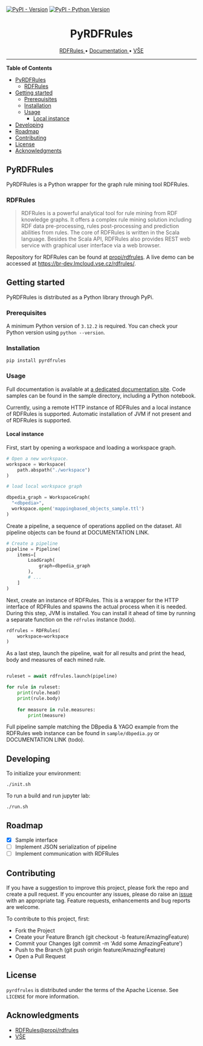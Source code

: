 
[![PyPI - Version](https://img.shields.io/pypi/v/pyrdfrules.svg)](https://pypi.org/project/pyrdfrules)
[![PyPI - Python Version](https://img.shields.io/pypi/pyversions/pyrdfrules.svg)](https://pypi.org/project/pyrdfrules)

<h1 align="center">
PyRDFRules
</h1>

<p align="center">
  <a href="https://github.com/propi/rdfrules">
    RDFRules
  </a>
  •
  <a href="">
    Documentation
  </a>
  •
  <a href="https://www.vse.cz/">
   VŠE
  </a>
</p>

-----

**Table of Contents**

- [PyRDFRules](#pyrdfrules)
  - [RDFRules](#rdfrules)
- [Getting started](#getting-started)
  - [Prerequisites](#prerequisites)
  - [Installation](#installation)
  - [Usage](#usage)
    - [Local instance](#local-instance)
- [Developing](#developing)
- [Roadmap](#roadmap)
- [Contributing](#contributing)
- [License](#license)
- [Acknowledgments](#acknowledgments)

## PyRDFRules

PyRDFRules is a Python wrapper for the graph rule mining tool RDFRules.

### RDFRules

> RDFRules is a powerful analytical tool for rule mining from RDF knowledge graphs. It offers a complex rule mining solution including RDF data pre-processing, rules post-processing and prediction abilities from rules. The core of RDFRules is written in the Scala language. Besides the Scala API, RDFRules also provides REST web service with graphical user interface via a web browser.

Repository for RDFRules can be found at [propi/rdfrules](https://github.com/propi/rdfrules). A live demo can be accessed at https://br-dev.lmcloud.vse.cz/rdfrules/.

## Getting started

PyRDFRules is distributed as a Python library through PyPi.

### Prerequisites

A minimum Python version of `3.12.2` is required. You can check your Python version using `python --version`.

### Installation

```console
pip install pyrdfrules
```

### Usage

Full documentation is available at [a dedicated documentation site](#documentation). Code samples can be found in the sample directory, including a Python notebook.

Currently, using a remote HTTP instance of RDFRules and a local instance of RDFRules is supported. Automatic installation of JVM if not present and of RDFRules is supported.

#### Local instance

First, start by opening a workspace and loading a workspace graph.

```python
# Open a new workspace.
workspace = Workspace(
    path.abspath("./workspace")
)

# load local workspace graph

dbpedia_graph = WorkspaceGraph(
  "<dbpedia>",
  workspace.open('mappingbased_objects_sample.ttl')
)
```

Create a pipeline, a sequence of operations applied on the dataset. All pipeline objects can be found at DOCUMENTATION LINK.

```python
# Create a pipeline
pipeline = Pipeline(
    items=[
        LoadGraph(
            graph=dbpedia_graph
        ),
        # ...
    ]
)
```

Next, create an instance of RDFRules. This is a wrapper for the HTTP interface of RDFRules and spawns the actual process when it is needed. During this step, JVM is installed. You can install it ahead of time by running a separate function on the `rdfrules` instance (todo).

```python
rdfrules = RDFRules(
    workspace=workspace
)
```

As a last step, launch the pipeline, wait for all results and print the head, body and measures of each mined rule.

```python

ruleset = await rdfrules.launch(pipeline)

for rule in ruleset:
    print(rule.head)
    print(rule.body)
    
    for measure in rule.measures:
        print(measure)
```

Full pipeline sample matching the DBpedia & YAGO example from the RDFRules web instance can be found in `sample/dbpedia.py` or DOCUMENTATION LINK (todo).

## Developing

To initialize your environment:

```console
./init.sh
```

To run a build and run jupyter lab:

```console
./run.sh
```

## Roadmap

- [x] Sample interface
- [ ] Implement JSON serialization of pipeline
- [ ] Implement communication with RDFRules

## Contributing

If you have a suggestion to improve this project, please fork the repo and create a pull request. If you encounter any issues, please do raise an [issue](https://github.com/KIZI/pyrdfrules/issues) with an appropriate tag. Feature requests, enhancements and bug reports are welcome.

To contribute to this project, first:

- Fork the Project
- Create your Feature Branch (git checkout -b feature/AmazingFeature)
- Commit your Changes (git commit -m 'Add some AmazingFeature')
- Push to the Branch (git push origin feature/AmazingFeature)
- Open a Pull Request

## License

`pyrdfrules` is distributed under the terms of the Apache License. See `LICENSE` for more information.

## Acknowledgments
* [RDFRules@propi/rdfrules](https://github.com/propi/rdfrules)
* [VŠE](https://www.vse.cz/)
